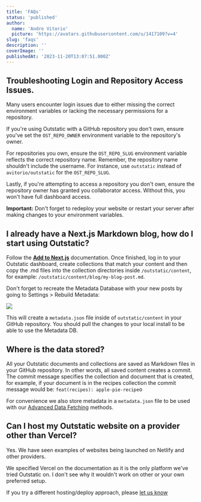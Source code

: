 ```yaml
---
title: 'FAQs'
status: 'published'
author:
  name: 'Andre Vitorio'
  picture: 'https://avatars.githubusercontent.com/u/1417109?v=4'
slug: 'faqs'
description: ''
coverImage: ''
publishedAt: '2023-11-20T13:07:51.000Z'
---
```


## Troubleshooting Login and Repository Access Issues.

Many users encounter login issues due to either missing the correct environment variables or lacking the necessary permissions for a repository.

If you're using Outstatic with a GitHub repository you don't own, ensure you've set the `OST_REPO_OWNER` environment variable to the repository's owner.

For repositories you own, ensure the `OST_REPO_SLUG` environment variable reflects the correct repository name. Remember, the repository name shouldn't include the username. For instance, use `outstatic` instead of `avitorio/outstatic` for the `OST_REPO_SLUG`.

Lastly, if you're attempting to access a repository you don't own, ensure the repository owner has granted you collaborator access. Without this, you won't have full dashboard access.

**Important:** Don't forget to redeploy your website or restart your server after making changes to your environment variables.

## I already have a Next.js Markdown blog, how do I start using Outstatic?

Follow the [**Add to Next.js**](/docs/getting-started#adding-outstatic-to-a-nextjs-website) documentation. Once finished, log in to your Outstatic dashboard, create collections that match your content and then copy the .md files into the collection directories inside `/outstatic/content`, for example: `/outstatic/content/blog/my-blog-post.md`.

Don't forget to recreate the Metadata Database with your new posts by going to Settings &gt; Rebuild Metadata:

![](/images/rebuild-metadata-Y4MT.png)

This will create a `metadata.json` file inside of `outstatic/content` in your GitHub repository. You should pull the changes to your local install to be able to use the Metadata DB.

## Where is the data stored?

All your Outstatic documents and collections are saved as Markdown files in your GitHub repository. In other words, all saved content creates a commit. The commit message specifies the collection and document that is created, for example, if your document is in the recipes collection the commit message would be: `feat(recipes): apple-pie-recipe`o

For convenience we also store metadata in a `metadata.json` file to be used with our [Advanced Data Fetching](/docs/fetching-data#advanced-document-fetching---metadata-db) methods.

## Can I host my Outstatic website on a provider other than Vercel?

Yes. We have seen examples of websites being launched on Netlify and other providers.

We specified Vercel on the documentation as it is the only platform we've tried Outstatic on. I don't see why it wouldn't work on other or your own preferred setup.

If you try a different hosting/deploy approach, please [let us know](https://twitter.com/outstatic)